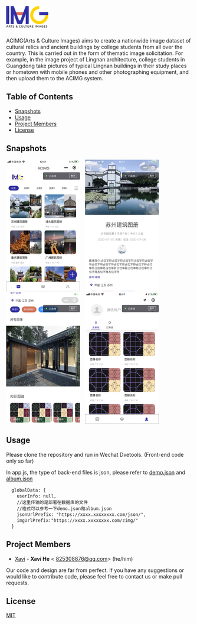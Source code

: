 # <img src='https://github.com/HeXavi8/ACIMG/blob/main/images/logo.png' height='60'/>

ACIMG(Arts & Culture Images) aims to create a nationwide image dataset of cultural relics and ancient buildings by college students from all over the country. This is carried out in the form of thematic image solicitation. For example, in the image project of Lingnan architecture, college students in Guangdong take pictures of typical Lingnan buildings in their study places or hometown with mobile phones and other photographing equipment, and then upload them to the ACIMG system.

## Table of Contents
* [Snapshots](#Snapshots)
* [Usage](#Usage)
* [Project Members](#Project_Members)
* [License](#License)

## Snapshots <a name="Snapshots"></a>

<img src='https://github.com/HeXavi8/ACIMG/blob/main/images/altas.png' width='200'/>&emsp;<img src='https://github.com/HeXavi8/ACIMG/blob/main/images/detail1.png' width='200'/>&emsp;<img src='https://github.com/HeXavi8/ACIMG/blob/main/images/detail2.png' width='200'/>&emsp;<img src='https://github.com/HeXavi8/ACIMG/blob/main/images/my.png' width='200'/>

## Usage <a name="Usage"></a>

Please clone the repository and run in Wechat Dvetools. (Front-end code only so far)

In app.js, the type of back-end files is json, please refer to [demo.json](https://github.com/HeXavi8/ACIMG/blob/main/data/demo.json) and [album.json](https://github.com/HeXavi8/ACIMG/blob/main/data/album.json)

```
  globalData: {
    userInfo: null,
    //这里传输的是部署在数据库的文件
    //格式可以参考一下demo.json和album.json
    jsonUrlPrefix: "https://xxxx.xxxxxxxx.com/json/",
    imgUrlPrefix:"https://xxxx.xxxxxxxx.com/zimg/"
  }
```

## Project Members <a name="Project_Members"></a>
- [Xavi](https://github.com/HeXavi8) - **Xavi He** &lt; 825308876@qq.com&gt; (he/him)

Our code and design are far from perfect. If you have any suggestions or would like to contribute code, please feel free to contact us or make pull requests. </br>

## License <a name="License"></a>
[MIT](https://github.com/HeXavi8/ACIMG/blob/main/LICENSE)
